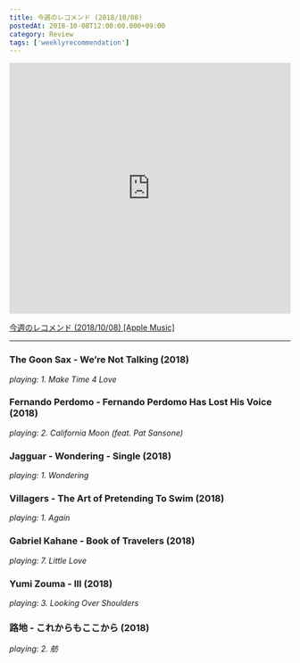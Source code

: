 ```yaml
---
title: 今週のレコメンド (2018/10/08)
postedAt: 2018-10-08T12:00:00.000+09:00
category: Review
tags: ['weeklyrecommendation']
---
```


<iframe allow="autoplay *; encrypted-media *;" frameborder="0" height="450" style="width:100%;max-width:660px;overflow:hidden;background:transparent;" sandbox="allow-forms allow-popups allow-same-origin allow-scripts allow-storage-access-by-user-activation allow-top-navigation-by-user-activation" src="https://embed.music.apple.com/jp/playlist/%E4%BB%8A%E9%80%B1%E3%81%AE%E3%83%AC%E3%82%B3%E3%83%A1%E3%83%B3%E3%83%89-2018-10-08/pl.u-55D6eNycYDxR47?app=music&amp;at=1000lR8X"></iframe>

[今週のレコメンド (2018/10/08) \[Apple Music\]](https://itunes.apple.com/jp/playlist/%E4%BB%8A%E9%80%B1%E3%81%AE%E3%83%AC%E3%82%B3%E3%83%A1%E3%83%B3%E3%83%89-2018-10-08/pl.u-55D6eNycYDxR47)

---

### The Goon Sax - We’re Not Talking (2018)

_playing: 1\. Make Time 4 Love_

### Fernando Perdomo - Fernando Perdomo Has Lost His Voice (2018)

_playing: 2\. California Moon (feat. Pat Sansone)_

### Jagguar - Wondering - Single (2018)

_playing: 1\. Wondering_

### Villagers - The Art of Pretending To Swim (2018)

_playing: 1\. Again_

### Gabriel Kahane - Book of Travelers (2018)

_playing: 7\. Little Love_

### Yumi Zouma - III (2018)

_playing: 3\. Looking Over Shoulders_

### 路地 - これからもここから (2018)

_playing: 2\. 舫_
